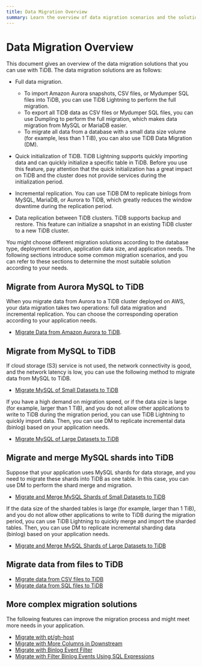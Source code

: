 ```yaml
---
title: Data Migration Overview
summary: Learn the overview of data migration scenarios and the solutions.
---
```


# Data Migration Overview

This document gives an overview of the data migration solutions that you can use with TiDB. The data migration solutions are as follows:

- Full data migration.
    - To import Amazon Aurora snapshots, CSV files, or Mydumper SQL files into TiDB, you can use TiDB Lightning to perform the full migration.
    - To export all TiDB data as CSV files or Mydumper SQL files, you can use Dumpling to perform the full migration, which makes data migration from MySQL or MariaDB easier.
    - To migrate all data from a database with a small data size volume (for example, less than 1 TiB), you can also use TiDB Data Migration (DM).

- Quick initialization of TiDB. TiDB Lightning supports quickly importing data and can quickly initialize a specific table in TiDB. Before you use this feature, pay attention that the quick initialization has a great impact on TiDB and the cluster does not provide services during the initialization period.

- Incremental replication. You can use TiDB DM to replicate binlogs from MySQL, MariaDB, or Aurora to TiDB, which greatly reduces the window downtime during the replication period.

- Data replication between TiDB clusters. TiDB supports backup and restore. This feature can initialize a snapshot in an existing TiDB cluster to a new TiDB cluster.

You might choose different migration solutions according to the database type, deployment location, application data size, and application needs. The following sections introduce some common migration scenarios, and you can refer to these sections to determine the most suitable solution according to your needs.

## Migrate from Aurora MySQL to TiDB

When you migrate data from Aurora to a TiDB cluster deployed on AWS, your data migration takes two operations: full data migration and incremental replication. You can choose the corresponding operation according to your application needs.

- [Migrate Data from Amazon Aurora to TiDB](/migrate-aurora-to-tidb.md).

## Migrate from MySQL to TiDB

If cloud storage (S3) service is not used, the network connectivity is good, and the network latency is low, you can use the following method to migrate data from MySQL to TiDB.

- [Migrate MySQL of Small Datasets to TiDB](/migrate-small-mysql-to-tidb.md)

If you have a high demand on migration speed, or if the data size is large (for example, larger than 1 TiB), and you do not allow other applications to write to TiDB during the migration period, you can use TiDB Lightning to quickly import data. Then, you can use DM to replicate incremental data (binlog) based on your application needs.

- [Migrate MySQL of Large Datasets to TiDB](/migrate-large-mysql-to-tidb.md)

## Migrate and merge MySQL shards into TiDB

Suppose that your application uses MySQL shards for data storage, and you need to migrate these shards into TiDB as one table. In this case, you can use DM to perform the shard merge and migration.

- [Migrate and Merge MySQL Shards of Small Datasets to TiDB](/migrate-small-mysql-shards-to-tidb.md)

If the data size of the sharded tables is large (for example, larger than 1 TiB), and you do not allow other applications to write to TiDB during the migration period, you can use TiDB Lightning to quickly merge and import the sharded tables. Then, you can use DM to replicate incremental sharding data (binlog) based on your application needs.

- [Migrate and Merge MySQL Shards of Large Datasets to TiDB](/migrate-large-mysql-shards-to-tidb.md)

## Migrate data from files to TiDB

- [Migrate data from CSV files to TiDB](/migrate-from-csv-files-to-tidb.md)
- [Migrate data from SQL files to TiDB](/migrate-from-sql-files-to-tidb.md)

## More complex migration solutions

The following features can improve the migration process and might meet more needs in your application.

- [Migrate with pt/gh-host](/migrate-with-pt-ghost.md)
- [Migrate with More Columns in Downstream](/migrate-with-more-columns-downstream.md)
- [Migrate with Binlog Event Filter](/filter-binlog-event.md)
- [Migrate with Filter Binlog Events Using SQL Expressions](/filter-dml-event.md)